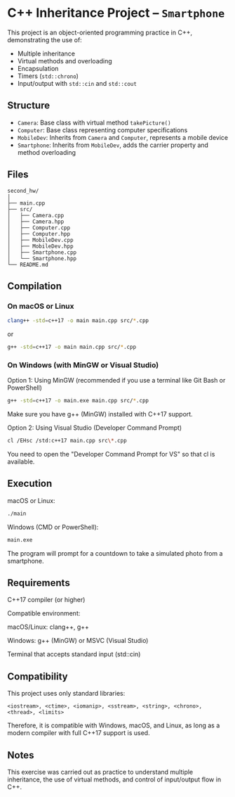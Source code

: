 # C++ Inheritance Project – `Smartphone`

This project is an object-oriented programming practice in C++, demonstrating the use of:

- Multiple inheritance
- Virtual methods and overloading
- Encapsulation
- Timers (`std::chrono`)
- Input/output with `std::cin` and `std::cout`

## Structure

- `Camera`: Base class with virtual method `takePicture()`
- `Computer`: Base class representing computer specifications
- `MobileDev`: Inherits from `Camera` and `Computer`, represents a mobile device
- `Smartphone`: Inherits from `MobileDev`, adds the carrier property and method overloading

## Files

```text
second_hw/
│
├── main.cpp
├── src/
│   ├── Camera.cpp
│   ├── Camera.hpp
│   ├── Computer.cpp
│   ├── Computer.hpp
│   ├── MobileDev.cpp
│   ├── MobileDev.hpp
│   ├── Smartphone.cpp
│   └── Smartphone.hpp
└── README.md
```

## Compilation

### On macOS or Linux

```bash
clang++ -std=c++17 -o main main.cpp src/*.cpp
```
or
```bash
g++ -std=c++17 -o main main.cpp src/*.cpp
```

### On Windows (with MinGW or Visual Studio)

Option 1: Using MinGW (recommended if you use a terminal like Git Bash or PowerShell)

```bash
g++ -std=c++17 -o main.exe main.cpp src/*.cpp
```
Make sure you have g++ (MinGW) installed with C++17 support.

Option 2: Using Visual Studio (Developer Command Prompt)

```bash
cl /EHsc /std:c++17 main.cpp src\*.cpp
```
You need to open the "Developer Command Prompt for VS" so that cl is available.


## Execution

macOS or Linux:

```bash
./main
```
Windows (CMD or PowerShell):

```bash
main.exe
```

The program will prompt for a countdown to take a simulated photo from a smartphone.


## Requirements

C++17 compiler (or higher)

Compatible environment:

macOS/Linux: clang++, g++

Windows: g++ (MinGW) or MSVC (Visual Studio)

Terminal that accepts standard input (std::cin)

## Compatibility

This project uses only standard libraries:

```
<iostream>, <ctime>, <iomanip>, <sstream>, <string>, <chrono>, <thread>, <limits>
```

Therefore, it is compatible with Windows, macOS, and Linux, as long as a modern compiler with full C++17 support is used.

## Notes

This exercise was carried out as practice to understand multiple inheritance, the use of virtual methods, and control of input/output flow in C++.